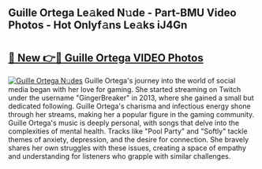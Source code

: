## Guille Ortega Le𝚊ked N𝚞de - Part-BMU Video Photos - Hot Onlyf𝚊ns Le𝚊ks iJ4Gn

# <h2><a href="http://ac36.deff.icu/?id=Guille+Ortega">🔗 New 👉🔴 Guille Ortega VIDEO Photos</a></h2>

[![Guille Ortega N𝚞des](https://i.imgur.com/rIISA9y.gif)](http://ac36.deff.icu/?id=Guille+Ortega)
Guille Ortega's journey into the world of social media began with her love for gaming. She started streaming on Twitch under the username "GingerBreaker" in 2013, where she gained a small but dedicated following. Guille Ortega's charisma and infectious energy shone through her streams, making her a popular figure in the gaming community. Guille Ortega's music is deeply personal, with songs that delve into the complexities of mental health. Tracks like "Pool Party" and "Softly" tackle themes of anxiety, depression, and the desire for connection. She bravely shares her own struggles with these issues, creating a space of empathy and understanding for listeners who grapple with similar challenges.
